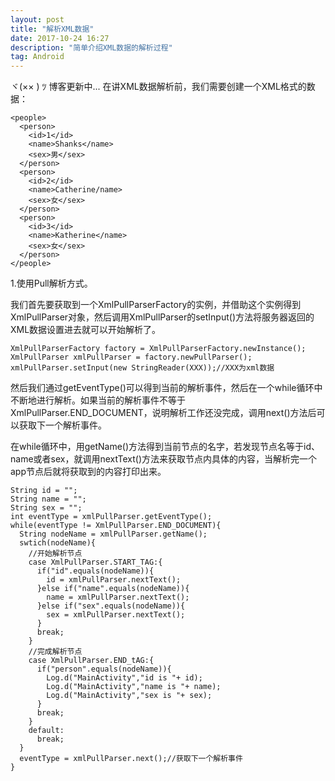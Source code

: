 ```yaml
---
layout: post
title: "解析XML数据"
date: 2017-10-24 16:27
description: "简单介绍XML数据的解析过程"
tag: Android
---
```


ヾ(×× ) ﾂ 博客更新中...
在讲XML数据解析前，我们需要创建一个XML格式的数据：
```
<people>
  <person>
    <id>1</id>
    <name>Shanks</name>
    <sex>男</sex>
  </person>
  <person>
    <id>2</id>
    <name>Catherine/name>
    <sex>女</sex>
  </person>
  <person>
    <id>3</id>
    <name>Katherine</name>
    <sex>女</sex>
  </person>
</people>
```
1.使用Pull解析方式。

我们首先要获取到一个XmlPullParserFactory的实例，并借助这个实例得到XmlPullParser对象，然后调用XmlPullParser的setInput()方法将服务器返回的XML数据设置进去就可以开始解析了。
```
XmlPullParserFactory factory = XmlPullParserFactory.newInstance();
XmlPullParser xmlPullParser = factory.newPullParser();
xmlPullParser.setInput(new StringReader(XXX));//XXX为xml数据
```

然后我们通过getEventType()可以得到当前的解析事件，然后在一个while循环中不断地进行解析。如果当前的解析事件不等于XmlPullParser.END_DOCUMENT，说明解析工作还没完成，调用next()方法后可以获取下一个解析事件。

在while循环中，用getName()方法得到当前节点的名字，若发现节点名等于id、name或者sex，就调用nextText()方法来获取节点内具体的内容，当解析完一个app节点后就将获取到的内容打印出来。
```
String id = "";
String name = "";
String sex = "";
int eventType = xmlPullParser.getEventType();
while(eventType != XmlPullParser.END_DOCUMENT){
  String nodeName = xmlPullParser.getName();
  swtich(nodeName){
    //开始解析节点
    case XmlPullParser.START_TAG:{
      if("id".equals(nodeName)){
        id = xmlPullParser.nextText();
      }else if("name".equals(nodeName)){
        name = xmlPullParser.nextText();
      }else if("sex".equals(nodeName)){
        sex = xmlPullParser.nextText();
      }
      break;
    }
    //完成解析节点
    case XmlPullParser.END_tAG:{
      if("person".equals(nodeName)){
        Log.d("MainActivity","id is "+ id);
        Log.d("MainActivity","name is "+ name);
        Log.d("MainActivity","sex is "+ sex);
      }
      break;
    }
    default:
      break;
  }
  eventType = xmlPullParser.next();//获取下一个解析事件
}
```
